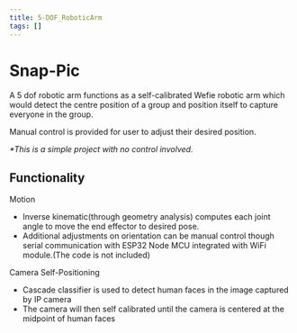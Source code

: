 ```yaml
---
title: 5-DOF_RoboticArm
tags: []
---
```


# Snap-Pic

A 5 dof robotic arm functions as a self-calibrated Wefie robotic arm which would detect the centre position of a group and position itself to capture everyone in the group.

Manual control is provided for user to adjust their desired position. 

*\*This is a simple project with no control involved.*


## Functionality
Motion
- Inverse kinematic(through geometry analysis) computes each joint angle to move the end effector to desired pose.
- Additional adjustments on orientation can be manual control though serial communication with ESP32 Node MCU integrated with WiFi module.(The code is not included)

Camera Self-Positioning
- Cascade classifier is used to detect human faces in the image captured by IP camera
- The camera will then self calibrated until the camera is centered at the midpoint of human faces

